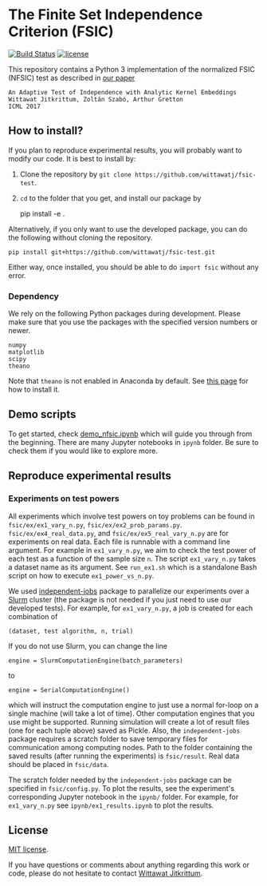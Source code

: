 # The Finite Set Independence Criterion (FSIC)

[![Build Status](https://travis-ci.org/wittawatj/fsic-test.svg?branch=master)](https://travis-ci.org/wittawatj/fsic-test)
[![license](https://img.shields.io/github/license/mashape/apistatus.svg)](https://github.com/wittawatj/fsic-test/blob/master/LICENSE)

This repository contains a Python 3 implementation of the normalized FSIC (NFSIC)
test as described in [our paper](https://arxiv.org/abs/1610.04782)

    An Adaptive Test of Independence with Analytic Kernel Embeddings
    Wittawat Jitkrittum, Zoltán Szabó, Arthur Gretton
    ICML 2017


## How to install?

If you plan to reproduce experimental results, you will probably want to modify
our code. It is best to install by:

1. Clone the repository by `git clone https://github.com/wittawatj/fsic-test`.
2. `cd` to the folder that you get, and install our package by

    pip install -e .

Alternatively, if you only want to use the developed package, you can do the
following without cloning the repository.

    pip install git+https://github.com/wittawatj/fsic-test.git

Either way, once installed, you should be able to do `import fsic` without any error.



### Dependency
We rely on the following Python packages during development.
Please make sure that you use the packages with the specified version numbers
or newer.

    numpy
    matplotlib
    scipy
    theano

Note that `theano` is not enabled in Anaconda by default. See [this
page](http://deeplearning.net/software/theano/install.html#basic-user-install-instructions)
for how to install it.

## Demo scripts

To get started, check
[demo_nfsic.ipynb](https://github.com/wittawatj/fsic-test/blob/master/ipynb/demo_nfsic.ipynb)
which will guide you through from the beginning. There are many Jupyter
notebooks in `ipynb` folder. Be sure to check them if you would like to explore more.


## Reproduce experimental results


### Experiments on test powers

All experiments which involve test powers on toy problems can be found in
`fsic/ex/ex1_vary_n.py`, `fsic/ex/ex2_prob_params.py`.
`fsic/ex/ex4_real_data.py`, and `fsic/ex/ex5_real_vary_n.py` are for
experiments on real data.  Each file is runnable with a command line argument.
For example in `ex1_vary_n.py`, we aim to check the test power of each test
as a function of the sample size `n`. The script `ex1_vary_n.py`
takes a dataset name as its argument. See `run_ex1.sh` which is a standalone
Bash script on how to execute  `ex1_power_vs_n.py`.

We used [independent-jobs](https://github.com/wittawatj/independent-jobs)
package to parallelize our experiments over a
[Slurm](http://slurm.schedmd.com/) cluster (the package is not needed if you
just need to use our developed tests). For example, for
`ex1_vary_n.py`, a job is created for each combination of

    (dataset, test algorithm, n, trial)

If you do not use Slurm, you can change the line

    engine = SlurmComputationEngine(batch_parameters)

to

    engine = SerialComputationEngine()

which will instruct the computation engine to just use a normal for-loop on a
single machine (will take a lot of time). Other computation engines that you
use might be supported. Running simulation will
create a lot of result files (one for each tuple above) saved as Pickle. Also, the `independent-jobs`
package requires a scratch folder to save temporary files for communication
among computing nodes.
Path to the folder containing the saved results (after running the experiments) is `fsic/result`.
Real data should be placed in `fsic/data`.


The scratch folder needed by the `independent-jobs` package can be specified in
`fsic/config.py`.  To plot the results, see the experiment's corresponding
Jupyter notebook in the `ipynb/` folder. For example, for `ex1_vary_n.py` see
`ipynb/ex1_results.ipynb` to plot the results.


## License
[MIT license](https://github.com/wittawatj/fsic-test/blob/master/LICENSE).

If you have questions or comments about anything regarding this work or code,
please do not hesitate to contact [Wittawat Jitkrittum](http://wittawat.com).

